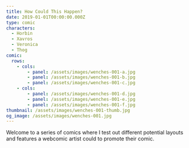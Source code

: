 ```yaml
---
title: How Could This Happen?
date: 2019-01-01T00:00:00.000Z
type: comic
characters:
  - Horbin
  - Xavros
  - Veronica
  - Thog
comic:
  rows:
    - cols:
        - panel: /assets/images/wenches-001-a.jpg
        - panel: /assets/images/wenches-001-b.jpg
        - panel: /assets/images/wenches-001-c.jpg
    - cols:
        - panel: /assets/images/wenches-001-d.jpg
        - panel: /assets/images/wenches-001-e.jpg
        - panel: /assets/images/wenches-001-f.jpg
thumbnail: /assets/images/wenches-001-thumb.jpg
og_image: /assets/images/wenches-001.jpg
---
```

Welcome to a series of comics where I test out different potential layouts and features a webcomic artist could to promote their comic.
